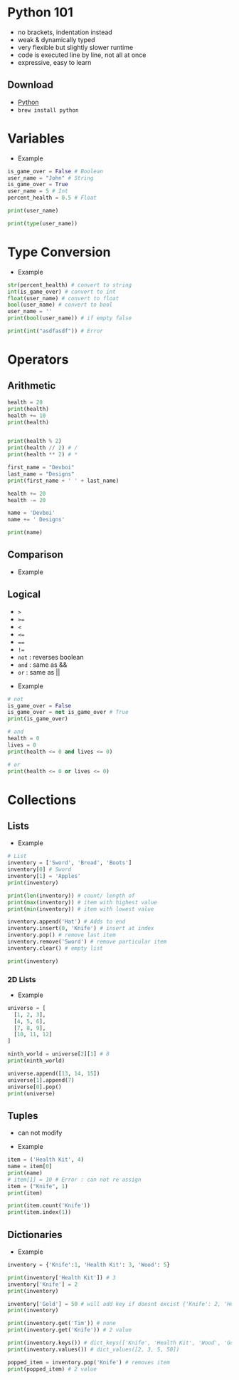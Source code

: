 # Python 101

- no brackets, indentation instead
- weak & dynamically typed
- very flexible but slightly slower runtime
- code is executed line by line, not all at once
- expressive, easy to learn

## Download

- [Python](https://www.python.org/downloads/)
- `brew install python`

# Variables

- Example

```py
is_game_over = False # Boolean
user_name = "John" # String
is_game_over = True
user_name = 5 # Int
percent_health = 0.5 # Float

print(user_name)

print(type(user_name))
```

# Type Conversion

- Example

```py
str(percent_health) # convert to string
int(is_game_over) # convert to int
float(user_name) # convert to float
bool(user_name) # convert to bool
user_name = ''
print(bool(user_name)) # if empty false

print(int("asdfasdf")) # Error
```

# Operators

## Arithmetic

```py
health = 20
print(health)
health += 10
print(health)


print(health % 2)
print(health // 2) # /
print(health ** 2) # *

first_name = "Devboi"
last_name = "Designs"
print(first_name + ' ' + last_name)

health += 20
health -= 20

name = 'Devboi'
name += ' Designs'

print(name)
```

## Comparison

- Example

## Logical

- `>`
- `>=`
- `<`
- `<=`
- `==`
- `!=`
- `not` : reverses boolean
- `and` : same as &&
- `or` : same as ||

* Example

```py
# not
is_game_over = False
is_game_over = not is_game_over # True
print(is_game_over)

# and
health = 0
lives = 0
print(health <= 0 and lives <= 0)

# or
print(health <= 0 or lives <= 0)
```

# Collections

## Lists

- Example

```py
# List
inventory = ['Sword', 'Bread', 'Boots']
inventory[0] # Sword
inventory[1] = 'Apples'
print(inventory)

print(len(inventory)) # count/ length of
print(max(inventory)) # item with highest value
print(min(inventory)) # item with lowest value

inventory.append('Hat') # Adds to end
inventory.insert(0, 'Knife') # insert at index
inventory.pop() # remove last item
inventory.remove('Sword') # remove particular item
inventory.clear() # empty list

print(inventory)
```

### 2D Lists

- Example

```py
universe = [
  [1, 2, 3],
  [4, 5, 6],
  [7, 8, 9],
  [10, 11, 12]
]

ninth_world = universe[2][1] # 8
print(ninth_world)

universe.append([13, 14, 15])
universe[1].append(7)
universe[0].pop()
print(universe)
```

## Tuples

- can not modify

* Example

```py
item = ('Health Kit', 4)
name = item[0]
print(name)
# item[1] = 10 # Error : can not re assign
item = ("Knife", 1)
print(item)

print(item.count('Knife'))
print(item.index(1))
```

## Dictionaries

- Example

```py
inventory = {'Knife':1, 'Health Kit': 3, 'Wood': 5}

print(inventory['Health Kit']) # 3
inventory['Knife'] = 2
print(inventory)

inventory['Gold'] = 50 # will add key if doesnt excist {'Knife': 2, 'Health Kit': 3, 'Wood': 5, 'Gold': 50}
print(inventory)

print(inventory.get('Tim')) # none
print(inventory.get('Knife')) # 2 value

print(inventory.keys()) # dict_keys(['Knife', 'Health Kit', 'Wood', 'Gold'])
print(inventory.values()) # dict_values([2, 3, 5, 50])

popped_item = inventory.pop('Knife') # removes item
print(popped_item) # 2 value
```
